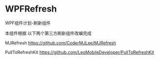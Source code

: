 # WPFRefresh
WPF组件计划-刷新组件

本组件根据 以下两个第三方刷新组件改编完成

MJRefresh https://github.com/CoderMJLee/MJRefresh

PullToRefreshKit https://github.com/LeoMobileDeveloper/PullToRefreshKit
